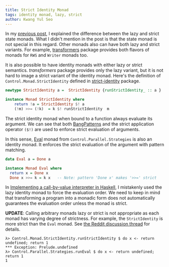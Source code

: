 ```yaml
---
title: Strict Identity Monad
tags: identity monad, lazy, strict
author: Kwang Yul Seo
---
```

In my [previous post][state-monad], I explained the difference between the lazy and strict state monads. What I didn't mention in the post is that the state monad is not special in this regard. Other monads also can have both lazy and strict variants. For example, [transformers][transformers] package provides both flavors of monads for `RWS` and `Writer` monads too.

It is also possible to have identity monads with either lazy or strict semantics. *transformers* package provides only the lazy variant, but it is not hard to image a strict variant of the identity monad. Here's the definition of `Control.Monad.StrictIdentity` defined in [strict-identity][strict-identity] package.

```haskell
newtype StrictIdentity a =  StrictIdentity {runStrictIdentity_ :: a }

instance Monad StrictIdentity where
    return !a = StrictIdentity $! a
    (!m) >>= (!k)  = k $! runStrictIdentity  m
```

The strict identity monad when bound to a function always evaluate its argument. We can see that both [BangPatterns][BangPatterns] and the strict application operator `($!)` are used to enforce strict evaluation of arguments.

In this sense, [Eval][Eval] monad from `Control.Parallel.Strategies` is also an identity monad. It enforces the strict evaluation of the argument with pattern matching.

```haskell
data Eval a = Done a

instance Monad Eval where
  return x = Done x
  Done x >>= k = k x   -- Note: pattern 'Done x' makes '>>=' strict
```

In [Implementing a call-by-value interpreter in Haskell][call-by-value], I mistakenly used the lazy identity monad to force the evaluation order. We need to keep in mind that transforming a program into a monadic form does not automatically guarantees the evaluation order unless the monad is strict.

**UPDATE**: Calling arbitrary monads lazy or strict is not appropriate as each monad has varying degree of strictness. For example, the `StrictIdentity` is more strict than the `Eval` monad. See [the Reddit discussion thread][reddit] for details.

```
λ> Control.Monad.StrictIdentity.runStrictIdentity $ do x <- return undefined; return 1
*** Exception: Prelude.undefined
λ> Control.Parallel.Strategies.runEval $ do x <- return undefined; return 1
1
```

[state-monad]: https://kseo.github.io/posts/2016-12-28-lazy-vs-strict-state-monad.html
[transformers]: https://www.stackage.org/lts-7.12/package/transformers-0.5.2.0
[strict-identity]: https://hackage.haskell.org/package/strict-identity
[BangPatterns]: https://ocharles.org.uk/blog/posts/2014-12-05-bang-patterns.html
[call-by-value]: https://kseo.github.io/posts/2017-01-05-implementing-a-call-by-value-interpreter-in-haskell.html
[Eval]: https://www.stackage.org/haddock/lts-7.12/parallel-3.2.1.0/Control-Parallel-Strategies.html#t:Eval
[reddit]: https://www.reddit.com/r/haskell/comments/5mp9e8/kwangs_haskell_blog_strict_identity_monad/

